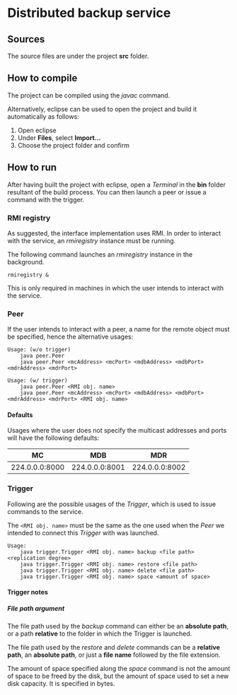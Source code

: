# Distributed backup service

## Sources

The source files are under the project **src** folder.

## How to compile

The project can be compiled using the *javac* command.

Alternatively, eclipse can be used to open the project and build it automatically as follows:

1. Open eclipse
2. Under **Files**, select **Import...**
3. Choose the project folder and confirm


## How to run

After having built the project with eclipse, open a *Terminal* in the **bin** folder resultant of the build process. You can then launch a peer or issue a command with the trigger.

### RMI registry

As suggested, the interface implementation uses RMI. In order to interact with the service, an *rmiregistry* instance must be running.

The following command launches an *rmiregistry* instance in the background.

```rmiregistry &```

This is only required in machines in which the user intends to interact with the service.


### Peer

If the user intends to interact with a peer, a name for the remote object must be specified, hence the alternative usages:

```
Usage: (w/o trigger)
	java peer.Peer
	java peer.Peer <mcAddress> <mcPort> <mdbAddress> <mdbPort> <mdrAddress> <mdrPort>

Usage: (w/ trigger)
	java peer.Peer <RMI obj. name>
	java peer.Peer <mcAddress> <mcPort> <mdbAddress> <mdbPort> <mdrAddress> <mdrPort> <RMI obj. name>
```

#### Defaults

Usages where the user does not specify the multicast addresses and ports will have the following defaults:

|MC            |MDB           |MDR           |
|--------------|--------------|--------------|
|224.0.0.0:8000|224.0.0.0:8001|224.0.0.0:8002|


### Trigger

Following are the possible usages of the *Trigger*, which is used to issue commands to the service.

The ```<RMI obj. name>``` must be the same as the one used when the *Peer* we intended to connect this *Trigger* with was launched.

```
Usage:
	java trigger.Trigger <RMI obj. name> backup <file path> <replication degree>
	java trigger.Trigger <RMI obj. name> restore <file path>
	java trigger.Trigger <RMI obj. name> delete <file path>
	java trigger.Trigger <RMI obj. name> space <amount of space>
```

#### Trigger notes

##### File path argument

The file path used by the *backup* command can either be an **absolute path**, or a path **relative** to the folder in which the Trigger is launched.

The file path used by the *restore* and *delete* commands can be a **relative path**, an **absolute path**, or just a **file name** followed by the file extension.

The amount of space specified along the *space* command is not the amount of space to be freed by the disk, but the amount of space used to set a new disk capacity. It is specified in bytes.
